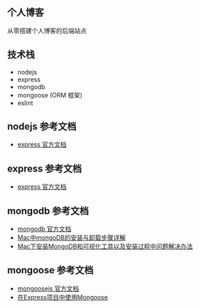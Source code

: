 ## 个人博客
从零搭建个人博客的后端站点

## 技术栈
- nodejs
- express
- mongodb
- mongoose (ORM 框架)
- eslint

## nodejs 参考文档
- [express 官方文档](http://nodejs.cn/)
## express 参考文档
- [express 官方文档](https://www.expressjs.com.cn/)

## mongodb 参考文档
- [mongodb 官方文档](https://www.mongodb.com/zh-cn)
- [Mac中mongoDB的安装与卸载步骤详解](https://www.jb51.net/article/127232.htm)
- [Mac下安装MongoDB和可视化工具以及安装过程中问题解决办法](https://blog.csdn.net/it_cgq/article/details/94762335)
## mongoose 参考文档
- [mongoosejs 官方文档](http://www.mongoosejs.net/)
- [在Express项目中使用Mongoose](https://www.cnblogs.com/winyh/p/6682032.html)
